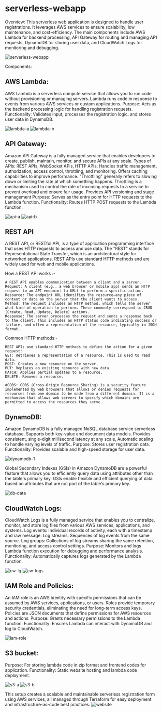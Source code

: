 # serverless-webapp

Overview: This serverless web application is designed to handle user registrations. It leverages AWS services to ensure scalability, low maintenance, and cost-efficiency. The main components include AWS Lambda for backend processing, API Gateway for routing and managing API requests, DynamoDB for storing user data, and CloudWatch Logs for monitoring and debugging.

![serverless-webapp](https://github.com/user-attachments/assets/b9bcbc3e-bc2e-40cc-ba1b-c3a4506a301c)


Components:

## AWS Lambda: 
AWS Lambda is a serverless compute service that allows you to run code without provisioning or managing servers. Lambda runs code in response to events from various AWS services or custom applications.
Purpose: Acts as the backend processing logic for handling registration requests.
Functionality: Validates input, processes the registration logic, and stores user data in DynamoDB.

![lambda-a](https://github.com/user-attachments/assets/0d384db6-4b47-42ae-9b7f-9d484e84cb8d)
![lambda-b](https://github.com/user-attachments/assets/41cdb6ea-9ecc-4a05-81b6-bd1a5b1a8da4)


## API Gateway:
Amazon API Gateway is a fully managed service that enables developers to create, publish, maintain, monitor, and secure APIs at any scale.
Types of APIs: REST APIs, WebSocket APIs, HTTP APIs. Handles traffic management, authorization, access control, throttling, and monitoring. Offers caching capabilities to improve performance. 
"Throttling" generally refers to slowing down or limiting the rate at which something happens. Throttling is a mechanism used to control the rate of incoming requests to a service to prevent overload and ensure fair usage.
Provides API versioning and stage management
Purpose: Serves as the entry point for HTTP requests to the Lambda function.
Functionality: Routes HTTP POST requests to the Lambda function.

![api-a](https://github.com/user-attachments/assets/7763c47b-6dbe-4a95-8d3a-1efdd0619efe)
![api-b](https://github.com/user-attachments/assets/87699145-403e-46c3-8b15-ea2e8bc6effb)

## REST API
A REST API, or RESTful API, is a type of application programming interface that uses HTTP requests to access and use data. The "REST" stands for Representational State Transfer, which is an architectural style for networked applications. REST APIs use standard HTTP methods and are widely used for web and mobile applications. 

How a REST API works :-
```
A REST API enables communication between a client and a server. 
Request: A client (e.g., a web browser or mobile app) sends an HTTP request to an API endpoint (a URL) to perform a specific action.
Resource: The endpoint URL identifies the resource—any piece of content or data on the server that the client wants to access.
Method: The request includes an HTTP method, which tells the server what kind of operation to perform. These commonly correspond to CRUD (Create, Read, Update, Delete) actions.
Response: The server processes the request and sends a response back to the client. This includes an HTTP status code indicating success or failure, and often a representation of the resource, typically in JSON format.
```

Common HTTP methods:-
```
REST APIs use standard HTTP methods to define the action for a given request: 
GET: Retrieves a representation of a resource. This is used to read data.
POST: Creates a new resource on the server.
PUT: Replaces an existing resource with new data.
PATCH: Applies partial updates to a resource.
DELETE: Removes a resource.
```
```
#CORS: CORS (Cross-Origin Resource Sharing) is a security feature implemented by web browsers that allows or denies requests for resources from one domain to be made from a different domain. It is a mechanism that allows web servers to specify which domains are permitted to access the resources they serve.
```

## DynamoDB:
Amazon DynamoDB is a fully managed NoSQL database service serverless database. Supports both key-value and document data models. Provides consistent, single-digit millisecond latency at any scale, Automatic scaling to handle varying levels of traffic.
Purpose: Stores user registration data.
Functionality: Provides scalable and high-speed storage for user data.

![dynamodb-1](https://github.com/user-attachments/assets/5780fe7c-3a19-4301-9cd0-df998951ac4d)

Global Secondary Indexes (GSIs) in Amazon DynamoDB are a powerful feature that allows you to efficiently query data using attributes other than the table's primary key. GSIs enable flexible and efficient querying of data based on attributes that are not part of the table's primary key.

![db-data](https://github.com/user-attachments/assets/c40b1db5-4172-4e8c-a42e-5f2567ed6d62)


## CloudWatch Logs:
CloudWatch Logs is a fully managed service that enables you to centralize, monitor, and store log files from various AWS services, applications, and systems. Log events: Individual records of activity, each with a timestamp and raw message. Log streams: Sequences of log events from the same source. Log groups: Collections of log streams sharing the same retention, monitoring, and access control settings. 
Purpose: Monitors and logs Lambda function execution for debugging and performance analysis.
Functionality: Automatically captures logs generated by the Lambda function.

![cw-lg](https://github.com/user-attachments/assets/8b829a07-68be-4cac-8291-8448049a3f7f)
![cw-logs](https://github.com/user-attachments/assets/a960006a-d647-4ea4-b5be-c96283c3b8c0)


## IAM Role and Policies:
An IAM role is an AWS identity with specific permissions that can be assumed by AWS services, applications, or users. Roles provide temporary security credentials, eliminating the need for long-term access keys. Policies are JSON documents that define permissions for AWS resources and actions.
Purpose: Grants necessary permissions to the Lambda function.
Functionality: Ensures Lambda can interact with DynamoDB and log to CloudWatch.

![iam-role](https://github.com/user-attachments/assets/8f3fb0cd-389d-412f-8fd8-8f4d06f49b4b)

## S3 bucket:
Purpose: For storing lambda code in zip format and frontend codes for application.
Functionality: Static website hosting and lambda code deployment.

![s3-a](https://github.com/user-attachments/assets/c12ce3d1-f5c7-4178-88ff-2768eaac9d45)
![s3-b](https://github.com/user-attachments/assets/0e3d7a8d-51dc-47b0-9a58-4216492c67f7)


This setup creates a scalable and maintainable serverless registration form using AWS services, all managed through Terraform for easy deployment and infrastructure-as-code best practices.
![website](https://github.com/user-attachments/assets/1ac1f4f3-4b54-46d1-be0a-f87465d776e8)
